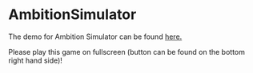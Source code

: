 # AmbitionSimulator

The demo for Ambition Simulator can be found [here.](https://sydnieec.github.io/AmbitionSimulator/)

Please play this game on fullscreen (button can be found on the bottom right hand side)! 
